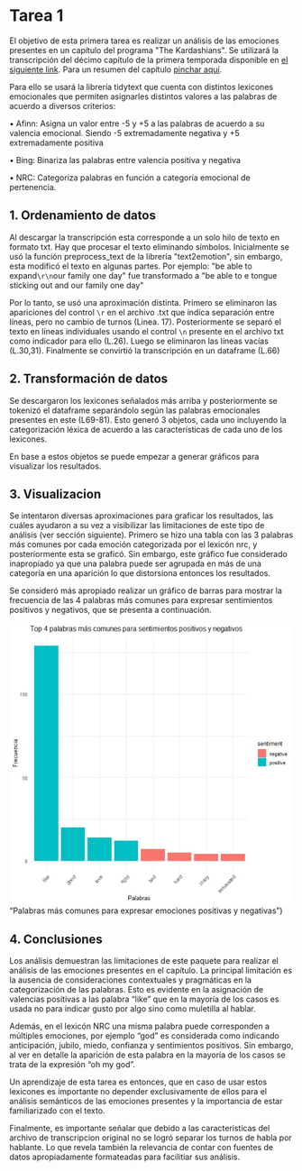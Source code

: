 # **Tarea 1**

El objetivo de esta primera tarea es realizar un análisis de las emociones presentes en un capítulo del programa "The Kardashians". Se utilizará la transcripción del décimo capítulo de la primera temporada disponible en [el siguiente link](https://transcripts.foreverdreaming.org/viewforum.php?f=2354#google_vignette). Para un resumen del capítulo [pinchar aquí](https://en.wikipedia.org/wiki/The_Kardashians#Season_1_(2022)).

Para ello se usará la librería tidytext que cuenta con distintos lexicones emocionales que permiten asignarles distintos valores a las palabras de acuerdo a diversos criterios:

• Afinn: Asigna un valor entre -5 y +5 a las palabras de acuerdo a su valencia emocional. Siendo -5 extremadamente negativa y +5 extremadamente positiva

• Bing: Binariza las palabras entre valencia positiva y negativa

• NRC: Categoriza palabras en función a categoría emocional de pertenencia.

## **1. Ordenamiento de datos**

Al descargar la transcripción esta corresponde a un solo hilo de texto en formato txt. Hay que procesar el texto eliminando símbolos. Inicialmente se usó la función preprocess_text de la librería "text2emotion", sin embargo, esta modificó el texto en algunas partes. Por ejemplo: "be able to expand`\r\n`our family one day" fue transformado a "be able to e tongue sticking out and our family one day"

Por lo tanto, se usó una aproximación distinta. Primero se eliminaron las apariciones del control `\r` en el archivo .txt que indica separación entre líneas, pero no cambio de turnos (Linea. 17). Posteriormente se separó el texto en líneas individuales usando el control `\n` presente en el archivo txt como indicador para ello (L.26). Luego se eliminaron las líneas vacías (L.30,31). Finalmente se convirtió la transcripción en un dataframe (L.66)


## **2. Transformación de datos**

Se descargaron los lexicones señalados más arriba y posteriormente se tokenizó el dataframe separándolo según las palabras emocionales presentes en este (L69-81). Esto generó 3 objetos, cada uno incluyendo la categorización léxica de acuerdo a las características de cada uno de los lexicones. 

En base a estos objetos se puede empezar a generar gráficos para visualizar los resultados.

## **3. Visualizacion**
Se intentaron diversas aproximaciones para graficar los resultados, las cuáles ayudaron a su vez a visibilizar las limitaciones de este tipo de análisis (ver sección siguiente).
Primero se hizo una tabla con las 3 palabras más comunes por cada emoción categorizada por el lexicón nrc, y posteriormente esta se graficó. Sin embargo, este gráfico fue considerado inapropiado ya que una palabra puede ser agrupada en más de una categoría en una aparición lo que distorsiona entonces los resultados. 

Se consideró más apropiado realizar un gráfico de barras para mostrar la frecuencia de las 4 palabras más comunes para expresar sentimientos positivos y negativos, que se presenta a continuación.

![Grafico de barras que muestra las 4 palabras más usadas para demostrar sentimientos positivos y negativos. En el eje Y se indica la frecuencia de aparición que va desde 0 hasta 129. Las palabras más usadas para demostrar sentimientos positivos son “like”, “Good”, “love” y “right”. Las 4 más usadas para sentimientos negativos son “bad”, “hard”, “crazy” y”exhausted” ](https://github.com/augusto-rp/tareas_curso/blob/master/tarea1_kardashians/grafico_bin.jpeg) “Palabras más comunes para expresar emociones positivas y negativas”)



## **4. Conclusiones**
Los análisis demuestran las limitaciones de este paquete para realizar el análisis de las emociones presentes en el capítulo. La principal limitación es la ausencia de consideraciones contextuales y pragmáticas en la categorización de las palabras. Esto es evidente en la asignación de valencias positivas a las palabra “like” que en la mayoría de los casos es usada no para indicar gusto por algo sino como muletilla al hablar.

Además, en el lexicón NRC una misma palabra puede corresponden a múltiples emociones, por ejemplo “god” es considerada como indicando anticipación, jubilo, miedo, confianza y sentimientos positivos. Sin embargo, al ver en detalle la aparición de esta palabra en la mayoría de los casos se trata de la expresión “oh my god”.

Un aprendizaje de esta tarea es entonces, que en caso de usar estos lexicones es importante no depender exclusivamente de ellos para el análisis semánticos de las emociones presentes y la importancia de estar familiarizado con el texto.

Finalmente, es importante señalar que debido a las caracteristicas del archivo de transcripcion original no se logró separar los turnos de habla por hablante. Lo que revela también la relevancia de contar con fuentes de datos apropiadamente formateadas para facilitiar sus análisis.
